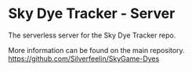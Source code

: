 # Sky Dye Tracker - Server

The serverless server for the Sky Dye Tracker repo.

More information can be found on the main repository.
https://github.com/Silverfeelin/SkyGame-Dyes
